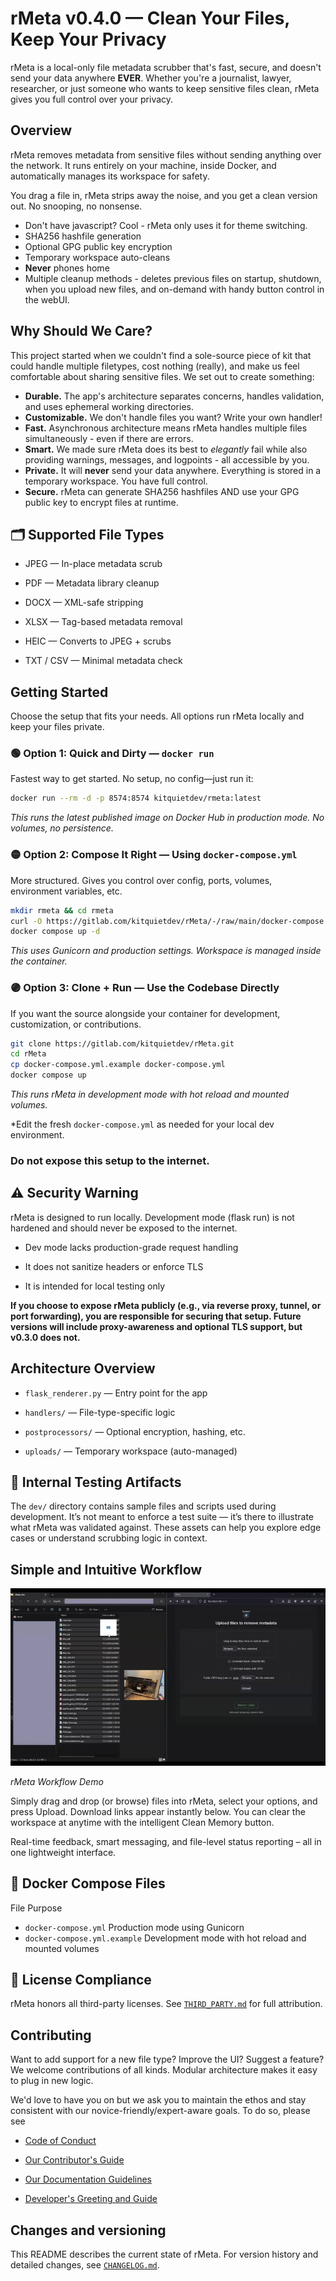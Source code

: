 # rMeta v0.4.0 — Clean Your Files, Keep Your Privacy

rMeta is a local-only file metadata scrubber that's fast, secure, and doesn't send your data anywhere **EVER**. Whether you're a journalist, lawyer, researcher, or just someone who wants to keep sensitive files clean, rMeta gives you full control over your privacy.

## Overview

rMeta removes metadata from sensitive files without sending anything over the network. It runs entirely on your machine, inside Docker, and automatically manages its workspace for safety.

You drag a file in, rMeta strips away the noise, and you get a clean version out. No snooping, no nonsense.

- Don't have javascript?  Cool - rMeta only uses it for theme switching.  
- SHA256 hashfile generation
- Optional GPG public key encryption
- Temporary workspace auto-cleans
- **Never** phones home
- Multiple cleanup methods - deletes previous files on startup, shutdown, when you upload new files, and on-demand with handy button control in the webUI.

## Why Should We Care?

This project started when we couldn't find a sole-source piece of kit that could handle multiple filetypes, cost nothing (really), and make us feel comfortable about sharing sensitive files.  We set out to create something:

- **Durable.**  The app's architecture separates concerns, handles validation, and uses ephemeral working directories.
- **Customizable.**  We don't handle files you want?  Write your own handler!
- **Fast.** Asynchronous architecture means rMeta handles multiple files simultaneously - even if there are errors.
- **Smart.** We made sure rMeta does its best to *elegantly* fail while also providing warnings, messages, and logpoints - all accessible by you.
- **Private.** It will **never** send your data anywhere.  Everything is stored in a temporary workspace.  You have full control.
- **Secure.** rMeta can generate SHA256 hashfiles AND use your GPG public key to encrypt files at runtime.

## 🗂️ Supported File Types

- JPEG — In-place metadata scrub

- PDF — Metadata library cleanup

- DOCX — XML-safe stripping

- XLSX — Tag-based metadata removal

- HEIC — Converts to JPEG + scrubs

- TXT / CSV — Minimal metadata check

## Getting Started

Choose the setup that fits your needs. All options run rMeta locally and keep your files private.

### 🟢 Option 1: Quick and Dirty — `docker run`

Fastest way to get started. No setup, no config—just run it:

```bash
docker run --rm -d -p 8574:8574 kitquietdev/rmeta:latest
 ```
_This runs the latest published image on Docker Hub in production mode. No volumes, no persistence._

### 🟡 Option 2: Compose It Right — Using `docker-compose.yml`

More structured. Gives you control over config, ports, volumes, environment variables, etc.

```bash
mkdir rmeta && cd rmeta
curl -O https://gitlab.com/kitquietdev/rMeta/-/raw/main/docker-compose.yml
docker compose up -d
```

_This uses Gunicorn and production settings. Workspace is managed inside the container._

### 🟣 Option 3: Clone + Run — Use the Codebase Directly

If you want the source alongside your container for development, customization, or contributions.

```bash
git clone https://gitlab.com/kitquietdev/rMeta.git
cd rMeta
cp docker-compose.yml.example docker-compose.yml
docker compose up
```
_This runs rMeta in development mode with hot reload and mounted volumes._

*Edit the fresh `docker-compose.yml` as needed for your local dev environment.

### **Do not expose this setup to the internet.**
## ⚠️ Security Warning

rMeta is designed to run locally. Development mode (flask run) is not hardened and should never be exposed to the internet.

- Dev mode lacks production-grade request handling

- It does not sanitize headers or enforce TLS

- It is intended for local testing only

**If you choose to expose rMeta publicly (e.g., via reverse proxy, tunnel, or port forwarding), you are responsible for securing that setup. Future versions will include proxy-awareness and optional TLS support, but v0.3.0 does not.**

## Architecture Overview

- `flask_renderer.py` — Entry point for the app

- `handlers/` — File-type-specific logic

- `postprocessors/` — Optional encryption, hashing, etc.

- `uploads/` — Temporary workspace (auto-managed)

## 🧪 Internal Testing Artifacts

The `dev/` directory contains sample files and scripts used during development. It’s not meant to enforce a test suite — it’s there to illustrate what rMeta was validated against. These assets can help you explore edge cases or understand scrubbing logic in context.

## Simple and Intuitive Workflow

![rMeta demo](docs/images/rmeta_demo.gif)

_rMeta Workflow Demo_

Simply drag and drop (or browse) files into rMeta, select your options, and press Upload. Download links appear instantly below. You can clear the workspace at anytime with the intelligent Clean Memory button.


Real-time feedback, smart messaging, and file-level status reporting – all in one lightweight interface.

## 🐳 Docker Compose Files
File	Purpose
- `docker-compose.yml`	Production mode using Gunicorn
- `docker-compose.yml.example`	Development mode with hot reload and mounted volumes

## 📜 License Compliance

rMeta honors all third-party licenses. See [`THIRD_PARTY.md`](https://gitlab.com/kitquietdev/rmeta/-/blob/main/THIRD_PARTY.md) for full attribution.

## Contributing

Want to add support for a new file type? Improve the UI? Suggest a feature? We welcome contributions of all kinds. Modular architecture makes it easy to plug in new logic.

We'd love to have you on but we ask you to maintain the ethos and stay consistent with our novice-friendly/expert-aware goals.  To do so, please see
- [Code of Conduct](https://gitlab.com/kitquietdev/rmeta/-/blob/docs/CODE_OF_CONDUCT.md)

- [Our Contributor's Guide](https://gitlab.com/kitquietdev/rmeta/-/blob/main/docs/CONTRIBUTING.md)

- [Our Documentation Guidelines](https://gitlab.com/kitquietdev/rmeta/-/blob/main/docs/DOCUMENTATION_GUIDELINES.md)

- [Developer's Greeting and Guide](https://gitlab.com/kitquietdev/rmeta/-/blob/main/docs/DEVELOPERS.md)

## Changes and versioning

This README describes the current state of rMeta. For version history and detailed changes, see [`CHANGELOG.md`](https://gitlab.com/kitquietdev/rmeta/-/blob/main/changelog.md).
